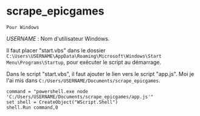 # scrape_epicgames
  
    Pour Windows

<i>USERNAME</i> : Nom d'utilisateur Windows.

Il faut placer "start.vbs" dans le dossier `C:\Users\USERNAME\AppData\Roaming\Microsoft\Windows\Start Menu\Programs\Startup`, pour exécuter le script au démarrage.

Dans le script "start.vbs", il faut ajouter le lien vers le script "app.js". Moi je l'ai mis dans `C:/Users/USERNAME/Documents/scrape_epicgames`.
    
```vbs
command = "powershell.exe node 'C:/Users/USERNAME/Documents/scrape_epicgames/app.js'"
set shell = CreateObject("WScript.Shell")
shell.Run command,0
```

